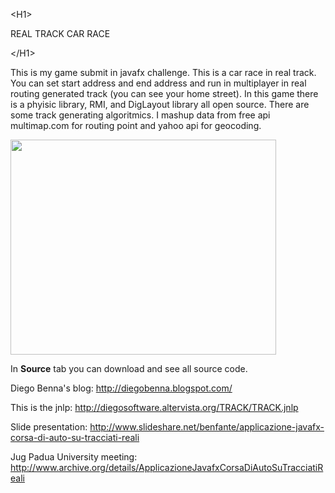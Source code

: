 

&lt;H1&gt;

REAL TRACK CAR RACE

&lt;/H1&gt;



This is my game submit in javafx challenge. This is a car race in real track. You can set start address and end address and run in multiplayer in real routing generated track (you can see your home street). In this game there is a phyisic library, RMI, and DigLayout library all open source. There are some track generating algoritmics. I mashup data from free api multimap.com for routing point and yahoo api for geocoding.

<a href='http://www.youtube.com/watch?feature=player_embedded&v=y0y5wcReseU' target='_blank'><img src='http://img.youtube.com/vi/y0y5wcReseU/0.jpg' width='425' height=344 /></a>

In <b>Source</b> tab you can download and see all source code.

Diego Benna's blog: <a href='http://diegobenna.blogspot.com/'><a href='http://diegobenna.blogspot.com/'>http://diegobenna.blogspot.com/</a></a>

This is the jnlp: <a href='http://diegosoftware.altervista.org/TRACK/TRACK.jnlp'><a href='http://diegosoftware.altervista.org/TRACK/TRACK.jnlp'>http://diegosoftware.altervista.org/TRACK/TRACK.jnlp</a></a>

Slide presentation: <a href='http://www.slideshare.net/benfante/applicazione-javafx-corsa-di-auto-'>
<a href='http://www.slideshare.net/benfante/applicazione-javafx-corsa-di-auto-su-tracciati-reali'>http://www.slideshare.net/benfante/applicazione-javafx-corsa-di-auto-su-tracciati-reali</a>
</a>

Jug Padua University meeting: <a href='http://www.archive.org/details/ApplicazioneJavafxCorsaDiAutoSuTracciatiReali'>
<a href='http://www.archive.org/details/ApplicazioneJavafxCorsaDiAutoSuTracciatiReali'>http://www.archive.org/details/ApplicazioneJavafxCorsaDiAutoSuTracciatiReali</a>
</a>